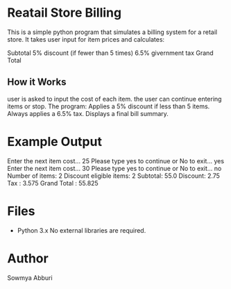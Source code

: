 # Reatail Store Billing
This is a simple python program that simulates a billing system for a retail store. It takes user input for item prices and calculates:

Subtotal
5% discount (if fewer than 5 times)
6.5% givernment tax
Grand Total

## How it Works
user is asked to input the cost of each item.
the user can continue entering items or stop.
The program:
Applies a 5% discount if less than 5 items.
Always applies a 6.5% tax.
Displays a final bill summary.

# Example Output
Enter the next item cost... 25
Please type yes to continue or No to exit... yes
Enter the next item cost... 30
Please type yes to continue or No to exit... no
Number of items: 2
Discount eligible items: 2
Subtotal: 55.0
Discount: 2.75
Tax : 3.575
Grand Total : 55.825

# Files
- Python 3.x
No external libraries are required.

# Author
Sowmya Abburi
